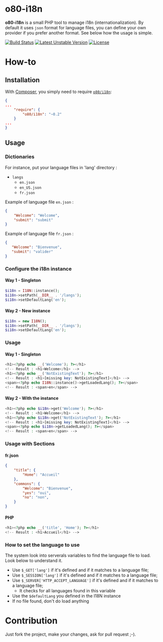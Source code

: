 # o80-i18n

**o80-i18n** is a small PHP tool to manage i18n (internationalization). By default it uses `json` format for language files, you can define your own provider if you prefer another format.
See below how the usage is simple.

[![Build Status](https://travis-ci.org/olivierperez/o80-i18n.svg)](https://travis-ci.org/olivierperez/o80-i18n)
[![Latest Unstable Version](https://poser.pugx.org/o80/i18n/v/unstable.svg)](https://packagist.org/packages/o80/i18n)
[![License](https://poser.pugx.org/o80/i18n/license.svg)](https://tldrlegal.com/l/apache2)

# How-to

## Installation

With [Composer](http://getcomposer.org/), you simply need to require [`o80/i18n`](https://packagist.org/packages/o80/i18n):

```json
{
...
    "require": {
        "o80/i18n": "~0.2"
    }
...
}
```

## Usage

### Dictionaries

For instance, put your language files in 'lang' directory :

* `langs`
    * `en.json`
    * `en_US.json`
    * `fr.json`

Example of language file `en.json` :

```json
{
    "Welcome": "Welcome",
    "submit": "submit"
}
```

Example of language file `fr.json` :

```json
{
   "Welcome": "Bienvenue",
   "submit": "valider"
}
```

### Configure the i18n instance

#### Way 1 - Singleton

```php
$i18n = I18N::instance();
$i18n->setPath(__DIR__ . '/langs');
$i18n->setDefaultLang('en');
```

#### Way 2 - New instance

```php
$i18n = new I18N();
$i18n->setPath(__DIR__ . '/langs');
$i18n->setDefaultLang('en');
```

### Usage

#### Way 1 - Singleton

```php
<h1><?php echo __('Welcome'); ?></h1>
<!-- Result : <h1>Welcome</h1> -->
<h1><?php echo __('NotExistingText'); ?></h1>
<!-- Result : <h1>[missing key: NotExistingText]</h1> -->
<span><?php echo I18N::instance()->getLoadedLang(); ?></span>
<!-- Result : <span>en</span> -->
```

#### Way 2 - With the instance

```php
<h1><?php echo $i18n->get('Welcome'); ?></h1>
<!-- Result : <h1>Welcome</h1> -->
<h1><?php echo $i18n->get('NotExistingText'); ?></h1>
<!-- Result : <h1>[missing key: NotExistingText]</h1> -->
<span><?php echo $i18n->getLoadedLang(); ?></span>
<!-- Result : <span>en</span> -->
```

### Usage with Sections

#### fr.json

```json
{
    "title": {
        "Home": "Accueil"
    },
    "commons": {
        "Welcome": "Bienvenue",
        "yes": "oui",
        "no": "non",
    }
}
```

#### PHP

```php
<h1><?php echo __('title', 'Home'); ?></h1>
<!-- Result : <h1>Accueil</h1> -->
```

### How to set the language to use

The system look into serverals variables to find the language file to load. Look below to understand it.

* Use `$_GET['lang']` if it's defined and if it matches to a language file;
* Use `$_SESSION['lang']` if it's defined and if it matches to a language file;
* Use `$_SERVER['HTTP_ACCEPT_LANGUAGE']` if it's defined and if it matches to a language file;
    * It checks for all languages found in this variable
* Use the `$defaultLang` you defined in the I18N instance
* If no file found, don't do load anything

# Contribution

Just fork the project, make your changes, ask for pull request ;-).
